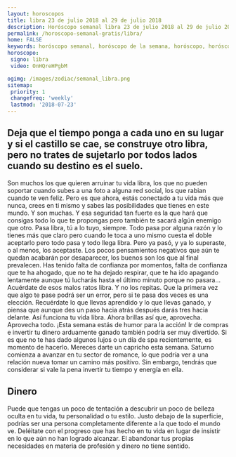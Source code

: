 ```yaml
---
layout: horoscopos
title: libra 23 de julio 2018 al 29 de julio 2018 
description: Horóscopo semanal libra 23 de julio 2018 al 29 de julio 2018. Deja que el tiempo ponga a cada uno en su lugar y si el castillo se cae, se construye otro libra, pero no trates de sujetarlo por todos lados cuando su destino es el suelo.
permalink: /horoscopo-semanal-gratis/libra/
home: FALSE
keywords: horóscopo semanal, horóscopo de la semana, horóscopo, horóscopo gratis,horóscopos, horóscopo esperanza gracia, horoscopos libra la semana, horóscopos gratis, Tarot, Astrologia, Zodíaco, libra, horoscopo gratis, semanal
horoscopo:
 signo: libra
 video: OnHQreHPgbM

ogimg: /images/zodiac/semanal_libra.png
sitemap:
 priority: 1
 changefreq: 'weekly'
 lastmod: '2018-07-23'
---
```




## Deja que el tiempo ponga a cada uno en su lugar y si el castillo se cae, se construye otro libra, pero no trates de sujetarlo por todos lados cuando su destino es el suelo.

Son muchos los que quieren arruinar tu vida libra, los que no pueden soportar cuando subes a una foto a alguna red social, los que rabian cuando te ven feliz. Pero es que ahora, estás conectado a tu vida más que nunca, crees en ti mismo y sabes las posibilidades que tienes en este mundo. Y son muchas. Y esa seguridad tan fuerte es la que hará que consigas todo lo que te propongas pero también te sacará algún enemigo que otro. Pasa libra, tú a lo tuyo, siempre. Todo pasa por alguna razón y lo tienes más que claro pero cuando le toca a uno mismo cuesta el doble aceptarlo pero todo pasa y todo llega libra. Pero ya pasó, y ya lo superaste, o al menos, los aceptaste. Los pocos pensamientos negativos que aún te quedan acabarán por desaparecer, los buenos son los que al final prevalecen. Has tenido falta de confianza por momentos, falta de confianza que te ha ahogado, que no te ha dejado respirar, que te ha ido apagando lentamente aunque tú lucharás hasta el último minuto porque no pasara… Acuérdate de esos malos ratos libra. Y no los repitas. Que la primera vez que algo te pase podrá ser un error, pero si te pasa dos veces es una elección. Recuérdate lo que llevas aprendido y lo que llevas ganado, y piensa que aunque des un paso hacia atrás después darás tres hacia delante. Así funciona tu vida libra. Ahora brillas así que, aprovecha. Aprovecha todo.
¡Esta semana estás de humor para la acción! Ir de compras e invertir tu dinero arduamente ganado también podría ser muy divertido. Si es que no te has dado algunos lujos o un día de spa recientemente, es momento de hacerlo. Mereces darte un capricho esta semana. Saturno comienza a avanzar en tu sector de romance, lo que podría ver a una relación nueva tomar un camino más positivo. Sin embargo, tendrás que considerar si vale la pena invertir tu tiempo y energía en ella.

## Dinero

Puede que tengas un poco de tentación a descubrir un poco de belleza oculta en tu vida, tu personalidad o tu estilo. Justo debajo de la superficie, podrías ser una persona completamente diferente a la que todo el mundo ve. Deléitate con el progreso que has hecho en tu vida en lugar de insistir en lo que aún no han logrado alcanzar. El abandonar tus propias necesidades en materia de profesión y dinero no tiene sentido.